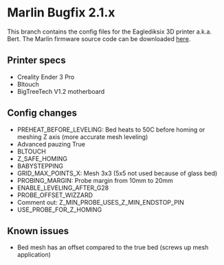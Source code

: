 # Marlin Bugfix 2.1.x
This branch contains the config files for the Eaglediksix 3D printer a.k.a. Bert. The Marlin firmware source code can be downloaded [here](https://github.com/MarlinFirmware/Marlin/tree/bugfix-2.1.x).

## Printer specs
- Creality Ender 3 Pro
- Bltouch
- BigTreeTech V1.2 motherboard

## Config changes
- PREHEAT_BEFORE_LEVELING: Bed heats to 50C before homing or meshing Z axis (more accurate mesh leveling)
- Advanced pauzing True
- BLTOUCH
- Z_SAFE_HOMING
- BABYSTEPPING
- GRID_MAX_POINTS_X: Mesh 3x3 (5x5 not used because of glass bed)
- PROBING_MARGIN: Probe margin from 10mm to 20mm
- ENABLE_LEVELING_AFTER_G28
- PROBE_OFFSET_WIZZARD
- Comment out: Z_MIN_PROBE_USES_Z_MIN_ENDSTOP_PIN
- USE_PROBE_FOR_Z_HOMING

## Known issues
- Bed mesh has an offset compared to the true bed (screws up mesh application)
